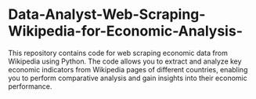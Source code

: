 # Data-Analyst-Web-Scraping-Wikipedia-for-Economic-Analysis-
This repository contains code for web scraping economic data from Wikipedia using Python. The code allows you to extract and analyze key economic indicators from Wikipedia pages of different countries, enabling you to perform comparative analysis and gain insights into their economic performance.
